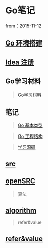 #	Go笔记

from：2015-11-12

##	[Go 环境搭建](env/index.html)

##	[Idea 注册](env/idea.html)


##	Go学习材料

>[Go学习材料](go.html)


## 笔记

>[Go 基本类型](11-12/index.html)

>[Go 工程结构](11-13/index.html)

>[学习源码](11-14/index.html)

##	~~[src](src/index.html)~~

##	[openSRC](openSRC/index.html)

>算法

## [algorithm](algorithm/index.html)

>refer&value

## [refer&value](http://my.oschina.net/chai2010/blog/161384)
